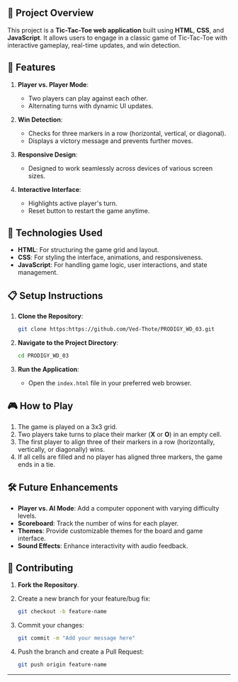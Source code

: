 ## 📌 Project Overview

This project is a **Tic-Tac-Toe web application** built using **HTML**, **CSS**, and **JavaScript**. It allows users to engage in a classic game of Tic-Tac-Toe with interactive gameplay, real-time updates, and win detection.


## 🎯 Features

1. **Player vs. Player Mode**:

   * Two players can play against each other.
   * Alternating turns with dynamic UI updates.

2. **Win Detection**:

   * Checks for three markers in a row (horizontal, vertical, or diagonal).
   * Displays a victory message and prevents further moves.

3. **Responsive Design**:

   * Designed to work seamlessly across devices of various screen sizes.

4. **Interactive Interface**:

   * Highlights active player's turn.
   * Reset button to restart the game anytime.



## 🚀 Technologies Used

* **HTML**: For structuring the game grid and layout.
* **CSS**: For styling the interface, animations, and responsiveness.
* **JavaScript**: For handling game logic, user interactions, and state management.



## 📋 Setup Instructions

1. **Clone the Repository**:

   ```bash
   git clone https:https://github.com/Ved-Thote/PRODIGY_WD_03.git
   ```

2. **Navigate to the Project Directory**:

   ```bash
   cd PRODIGY_WD_03 
   ```

3. **Run the Application**:

   * Open the `index.html` file in your preferred web browser.



## 🎮 How to Play

1. The game is played on a 3x3 grid.
2. Two players take turns to place their marker (**X** or **O**) in an empty cell.
3. The first player to align three of their markers in a row (horizontally, vertically, or diagonally) wins.
4. If all cells are filled and no player has aligned three markers, the game ends in a tie.



## 🛠️ Future Enhancements

* **Player vs. AI Mode**: Add a computer opponent with varying difficulty levels.
* **Scoreboard**: Track the number of wins for each player.
* **Themes**: Provide customizable themes for the board and game interface.
* **Sound Effects**: Enhance interactivity with audio feedback.



## 🙌 Contributing

1. **Fork the Repository**.
2. Create a new branch for your feature/bug fix:

   ```bash
   git checkout -b feature-name  
   ```
3. Commit your changes:

   ```bash
   git commit -m "Add your message here"  
   ```
4. Push the branch and create a Pull Request:

   ```bash
   git push origin feature-name  
   ```

---

